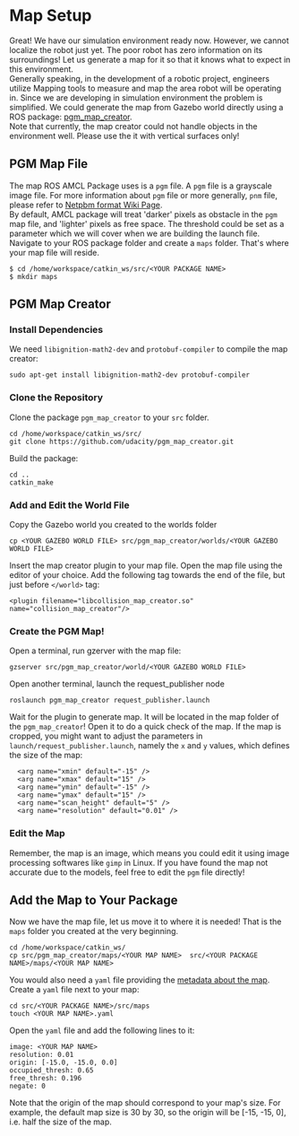# Map Setup  
Great! We have our simulation environment ready now. However, we cannot localize the robot just yet. The poor robot has zero information on its surroundings! Let us generate a map for it so that it knows what to expect in this environment.  
Generally speaking, in the development of a robotic project, engineers utilize Mapping tools to measure and map the area robot will be operating in. Since we are developing in simulation environment the problem is simplified. We could generate the map from Gazebo world directly using a ROS package: [pgm_map_creator](https://github.com/udacity/pgm_map_creator).  
Note that currently, the map creator could not handle objects in the environment well. Please use the it with vertical surfaces only!  

## PGM Map File  
The map ROS AMCL Package uses is a `pgm` file. A `pgm` file is a grayscale image file. For more information about `pgm` file or more generally, `pnm` file, please refer to [Netpbm format Wiki Page](https://en.wikipedia.org/wiki/Netpbm_format).  
By default, AMCL package will treat 'darker' pixels as obstacle in the `pgm` map file, and 'lighter' pixels as free space. The threshold could be set as a parameter which we will cover when we are building the launch file.  
Navigate to your ROS package folder and create a `maps` folder. That's where your map file will reside.  
```
$ cd /home/workspace/catkin_ws/src/<YOUR PACKAGE NAME>
$ mkdir maps
```
## PGM Map Creator  
### Install Dependencies  
We need `libignition-math2-dev` and `protobuf-compiler` to compile the map creator:  
```
sudo apt-get install libignition-math2-dev protobuf-compiler
```
### Clone the Repository
Clone the package `pgm_map_creator` to your `src` folder.
```
cd /home/workspace/catkin_ws/src/
git clone https://github.com/udacity/pgm_map_creator.git
```
Build the package:  
```
cd ..
catkin_make
```
### Add and Edit the World File
Copy the Gazebo world you created to the worlds folder  
```
cp <YOUR GAZEBO WORLD FILE> src/pgm_map_creator/worlds/<YOUR GAZEBO WORLD FILE>
```  
Insert the map creator plugin to your map file. Open the map file using the editor of your choice. Add the following tag towards the end of the file, but just before `</world>` tag:  
```
<plugin filename="libcollision_map_creator.so" name="collision_map_creator"/>
```
### Create the PGM Map!
Open a terminal, run gzerver with the map file:  
```
gzserver src/pgm_map_creator/world/<YOUR GAZEBO WORLD FILE>
```
Open another terminal, launch the request_publisher node  
```
roslaunch pgm_map_creator request_publisher.launch
```
Wait for the plugin to generate map. It will be located in the map folder of the `pgm_map_creator`! Open it to do a quick check of the map. If the map is cropped, you might want to adjust the parameters in `launch/request_publisher.launch`, namely the `x` and `y` values, which defines the size of the map:  
```
  <arg name="xmin" default="-15" />
  <arg name="xmax" default="15" />
  <arg name="ymin" default="-15" />
  <arg name="ymax" default="15" />
  <arg name="scan_height" default="5" />
  <arg name="resolution" default="0.01" />
```
### Edit the Map
Remember, the map is an image, which means you could edit it using image processing softwares like `gimp` in Linux. If you have found the map not accurate due to the models, feel free to edit the `pgm` file directly!

## Add the Map to Your Package
Now we have the map file, let us move it to where it is needed! That is the `maps` folder you created at the very beginning.  
```
cd /home/workspace/catkin_ws/
cp src/pgm_map_creator/maps/<YOUR MAP NAME>  src/<YOUR PACKAGE NAME>/maps/<YOUR MAP NAME>
```
You would also need a `yaml` file providing the [metadata about the map](http://wiki.ros.org/map_server#YAML_format). Create a `yaml` file next to your map:  
```
cd src/<YOUR PACKAGE NAME>/src/maps
touch <YOUR MAP NAME>.yaml
```
Open the `yaml` file and add the following lines to it:  
```
image: <YOUR MAP NAME>
resolution: 0.01
origin: [-15.0, -15.0, 0.0]
occupied_thresh: 0.65
free_thresh: 0.196
negate: 0
```
Note that the origin of the map should correspond to your map's size. For example, the default map size is 30 by 30, so the origin will be [-15, -15, 0], i.e. half the size of the map.
